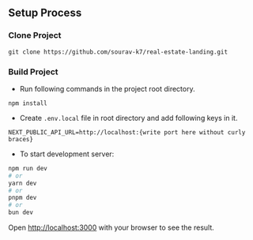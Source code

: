## Setup Process

### Clone Project

```
git clone https://github.com/sourav-k7/real-estate-landing.git
```

### Build Project

- Run following commands in the project root directory.

```
npm install
```

- Create `.env.local` file in root directory and add following keys in it.

```
NEXT_PUBLIC_API_URL=http://localhost:{write port here without curly braces}
```

- To start development server:

```bash
npm run dev
# or
yarn dev
# or
pnpm dev
# or
bun dev
```

Open [http://localhost:3000](http://localhost:3000) with your browser to see the result.
